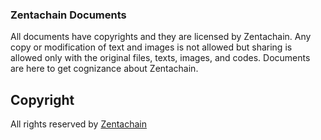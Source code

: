 ### Zentachain Documents

All documents have copyrights and they are licensed by Zentachain. Any copy or modification of text and images is not allowed but sharing is allowed only with the original files, texts, images, and codes. Documents are here to get cognizance about Zentachain.

## Copyright
All rights reserved by [Zentachain](https://zentachain.io/)
